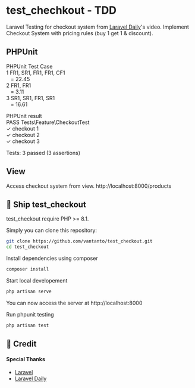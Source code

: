 
# test_chechkout - TDD

Laravel Testing for checkout system from [Laravel Daily](https://www.youtube.com/watch?v=5XywKLjCD3g)'s video.
Implement Checkout System with pricing rules (buy 1 get 1 & discount).


## PHPUnit

PHPUnit Test Case
<br /> 1 FR1, SR1, FR1, FR1, CF1
<br />   &nbsp;&nbsp; = 22.45
<br /> 2 FR1, FR1
<br />   &nbsp;&nbsp; = 3.11
<br /> 3 SR1, SR1, FR1, SR1
<br />   &nbsp;&nbsp; = 16.61

PHPUnit result
<br /> PASS  Tests\Feature\CheckoutTest
<br /> ✓ checkout 1
<br /> ✓ checkout 2
<br /> ✓ checkout 3

 Tests:    3 passed (3 assertions)


## View
 
 Access checkout system from view. http://localhost:8000/products


## 🚀 Ship test_checkout

test_checkout require PHP >= 8.1.

Simply you can clone this repository:

```bash
git clone https://github.com/vantanto/test_checkout.git
cd test_checkout
```

Install dependencies using composer

```bash
composer install
```

Start local developement

```bash
php artisan serve
```
You can now access the server at http://localhost:8000

Run phpunit testing

```bash
php artisan test
```

## 📝 Credit

#### Special Thanks
- [Laravel](https://laravel.com/)
- [Laravel Daily](https://www.youtube.com/@LaravelDaily)
